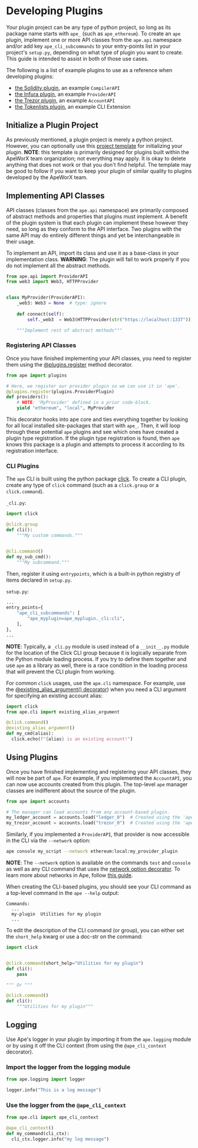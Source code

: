 # Developing Plugins

Your plugin project can be any type of python project, so long as its package name starts with `ape_` (such as `ape_ethereum`).
To create an `ape` plugin, implement one or more API classes from the `ape.api` namespace and/or add key
`ape_cli_subcommands` to your entry-points list in your project's `setup.py`, depending on what type of plugin you want to create.
This guide is intended to assist in both of those use cases.

The following is a list of example plugins to use as a reference when developing plugins:

- [the Solidity plugin](https://github.com/apeworx/ape-solidity), an example `CompilerAPI`
- [the Infura plugin](https://github.com/apeworx/ape-infura), an example `ProviderAPI`
- [the Trezor plugin](https://github.com/apeworx/ape-trezor), an example `AccountAPI`
- [the Tokenlists plugin](https://github.com/apeworx/ape-tokens), an example CLI Extension

## Initialize a Plugin Project

As previously mentioned, a plugin project is merely a python project.
However, you can optionally use this [project template](https://github.com/ApeWorX/project-template) for initializing your plugin.
**NOTE**: this template is primarily designed for plugins built within the ApeWorX team organization; not everything may apply.
It is okay to delete anything that does not work or that you don't find helpful.
The template may be good to follow if you want to keep your plugin of similar quality to plugins developed by the ApeWorX team.

## Implementing API Classes

API classes (classes from the `ape.api` namespace) are primarily composed of abstract methods and properties that plugins must implement.
A benefit of the plugin system is that each plugin can implement these however they need, so long as they conform to the API interface.
Two plugins with the same API may do entirely different things and yet be interchangeable in their usage.

To implement an API, import its class and use it as a base-class in your implementation class.
**WARNING**: The plugin will fail to work properly if you do not implement all the abstract methods.

```python
from ape.api import ProviderAPI
from web3 import Web3, HTTPProvider


class MyProvider(ProviderAPI):
    _web3: Web3 = None  # type: ignore
    
    def connect(self):
        self._web3  = Web3(HTTPProvider(str("https://localhost:1337")))

    """Implement rest of abstract methods"""
```

### Registering API Classes

Once you have finished implementing your API classes, you need to register them using the [@plugins.register](../methoddocs/plugins.html#ape.plugins.register) method decorator.

```python
from ape import plugins

# Here, we register our provider plugin so we can use it in 'ape'.
@plugins.register(plugins.ProviderPlugin)
def providers():
    # NOTE: 'MyProvider' defined in a prior code-block.
    yield "ethereum", "local", MyProvider
```

This decorator hooks into ape core and ties everything together by looking for all local installed site-packages that start with `ape_`.
Then, it will loop through these potential `ape` plugins and see which ones have created a plugin type registration.
If the plugin type registration is found, then `ape` knows this package is a plugin and attempts to process it according to its registration interface.

### CLI Plugins

The `ape` CLI is built using the python package [click](https://palletsprojects.com/p/click/).
To create a CLI plugin, create any type of `click` command (such as a `click.group` or a `click.command`).

`_cli.py`:

```python
import click

@click.group
def cli():
    """My custom commands."""


@cli.command()
def my_sub_cmd():
    """My subcommand."""
```

Then, register it using `entrypoints`, which is a built-in python registry of items declared in `setup.py`.

`setup.py`:

```python
...
entry_points={
    "ape_cli_subcommands": [
        "ape_myplugin=ape_myplugin._cli:cli",
    ],
},
...
```

**NOTE**: Typically, a `_cli.py` module is used instead of a `__init__.py` module for the location of the Click CLI group because it is logically separate from the Python module loading process.
If you try to define them together and use `ape` as a library as well, there is a race condition in the loading process that will prevent the CLI plugin from working.

For common `click` usages, use the `ape.cli` namespace.
For example, use the [@existing_alias_argument() decorator](../methoddocs/cli.html#ape.cli.arguments.existing_alias_argument)) when you need a CLI argument for specifying an existing account alias:

```python
import click
from ape.cli import existing_alias_argument

@click.command()
@existing_alias_argument()
def my_cmd(alias):
  click.echo(f"{alias} is an existing account!")
```

## Using Plugins

Once you have finished implementing and registering your API classes, they will now be part of `ape`. For example,
if you implemented the `AccountAPI`, you can now use accounts created from this plugin. The top-level `ape` manager
classes are indifferent about the source of the plugin.

```python
from ape import accounts

# The manager can load accounts from any account-based plugin.
my_ledger_account = accounts.load("ledger_0")  # Created using the 'ape-ledger' plugin
my_trezor_account = accounts.load("trezor_0")  # Created using the 'ape-trezor' plugin
```

Similarly, if you implemented a `ProviderAPI`, that provider is now accessible in the CLI via the `--network` option:

```bash
ape console my_script --network ethereum:local:my_provider_plugin
```

**NOTE**: The `--network` option is available on the commands `test` and `console` as well as any CLI command that uses the [network option decorator](../methoddocs/cli.html?highlight=network_option#ape.cli.options.network_option).
To learn more about networks in Ape, follow [this guide](./networks.html).

When creating the CLI-based plugins, you should see your CLI command as a top-level command in the `ape --help` output:

```
Commands:
  ...
  my-plugin  Utilities for my plugin
  ...
```

To edit the description of the CLI command (or group), you can either set the `short_help` kwarg or use a doc-str on the command:

```python
import click


@click.command(short_help="Utilities for my plugin")
def cli():
    pass

""" Or """

@click.command()
def cli():
    """Utilities for my plugin"""
```

## Logging

Use Ape's logger in your plugin by importing it from the `ape.logging` module or by using it off the CLI context (from using the `@ape_cli_context` decorator).

### Import the logger from the logging module

```python
from ape.logging import logger

logger.info("This is a log message")
```

### Use the logger from the `@ape_cli_context`

```python
from ape.cli import ape_cli_context

@ape_cli_context()
def my_command(cli_ctx):
  cli_ctx.logger.info("my log message")
```
